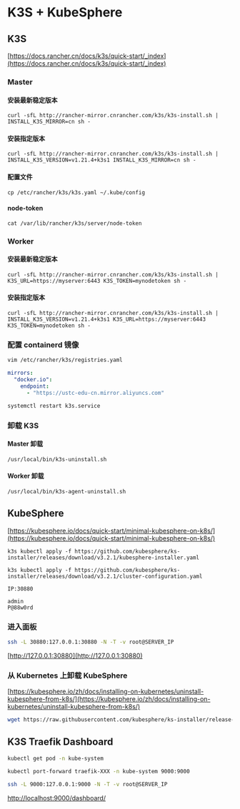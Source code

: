 # K3S + KubeSphere

## K3S

[https://docs.rancher.cn/docs/k3s/quick-start/_index](https://docs.rancher.cn/docs/k3s/quick-start/_index)

### Master

#### 安装最新稳定版本

```
curl -sfL http://rancher-mirror.cnrancher.com/k3s/k3s-install.sh | INSTALL_K3S_MIRROR=cn sh -
```

#### 安装指定版本

```
curl -sfL http://rancher-mirror.cnrancher.com/k3s/k3s-install.sh | INSTALL_K3S_VERSION=v1.21.4+k3s1 INSTALL_K3S_MIRROR=cn sh -
```

#### 配置文件

```
cp /etc/rancher/k3s/k3s.yaml ~/.kube/config
```

#### node-token

```
cat /var/lib/rancher/k3s/server/node-token
```

### Worker

#### 安装最新稳定版本

```
curl -sfL http://rancher-mirror.cnrancher.com/k3s/k3s-install.sh | K3S_URL=https://myserver:6443 K3S_TOKEN=mynodetoken sh -
```

#### 安装指定版本

```
curl -sfL http://rancher-mirror.cnrancher.com/k3s/k3s-install.sh | INSTALL_K3S_VERSION=v1.21.4+k3s1 K3S_URL=https://myserver:6443 K3S_TOKEN=mynodetoken sh -
```

### 配置 containerd 镜像

```bash
vim /etc/rancher/k3s/registries.yaml
```

```yaml
mirrors:
  "docker.io":
    endpoint:
      - "https://ustc-edu-cn.mirror.aliyuncs.com"
```

```bash
systemctl restart k3s.service
```

### 卸载 K3S

#### Master 卸载

```
/usr/local/bin/k3s-uninstall.sh
```

#### Worker 卸载

```
/usr/local/bin/k3s-agent-uninstall.sh
```

## KubeSphere

[https://kubesphere.io/docs/quick-start/minimal-kubesphere-on-k8s/](https://kubesphere.io/docs/quick-start/minimal-kubesphere-on-k8s/)

```
k3s kubectl apply -f https://github.com/kubesphere/ks-installer/releases/download/v3.2.1/kubesphere-installer.yaml
```

```
k3s kubectl apply -f https://github.com/kubesphere/ks-installer/releases/download/v3.2.1/cluster-configuration.yaml
```

```
IP:30880
```

```
admin
P@88w0rd
```

### 进入面板

```bash
ssh -L 30880:127.0.0.1:30880 -N -T -v root@SERVER_IP
```

[http://127.0.0.1:30880](http://127.0.0.1:30880)

### 从 Kubernetes 上卸载 KubeSphere

[https://kubesphere.io/zh/docs/installing-on-kubernetes/uninstall-kubesphere-from-k8s/](https://kubesphere.io/zh/docs/installing-on-kubernetes/uninstall-kubesphere-from-k8s/)

```bash
wget https://raw.githubusercontent.com/kubesphere/ks-installer/release-3.1/scripts/kubesphere-delete.sh
```

## K3S Traefik Dashboard

```bash
kubectl get pod -n kube-system
```

```bash
kubectl port-forward traefik-XXX -n kube-system 9000:9000
```

```bash
ssh -L 9000:127.0.0.1:9000 -N -T -v root@SERVER_IP
```

[http://localhost:9000/dashboard/](http://localhost:9000/dashboard/)
